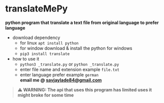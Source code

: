 # translateMePy
**python program that translate a text file from original language to prefer language**<br>
- download dependency
	- for linux `apt install python`
	- for window download & install  the python for windows
	- `pip3 install translate`
- how to use it
	- `python3 _translate.py` or `python _translate.py`
	- enter file name and extension example `file.txt`
	- enter language prefer example `german`<br>
**email me @ savjaylade84@gmail.com**<br>
> **⚠ WARNING: The api that uses this program has limited uses it might broke for some time**<br>